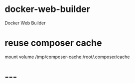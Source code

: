 # docker-web-builder
Docker Web Builder

# reuse composer cache
mount volume /tmp/composer-cache:/root/.composer/cache

# ---
